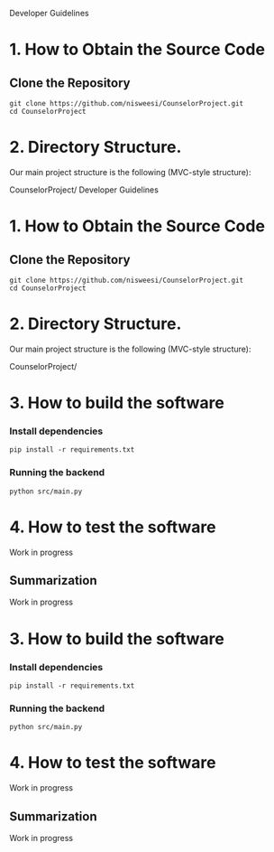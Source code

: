 Developer Guidelines


# 1. How to Obtain the Source Code

## Clone the Repository
    
    git clone https://github.com/nisweesi/CounselorProject.git
    cd CounselorProject

# 2. Directory Structure.

Our main project structure is the following (MVC-style structure):

CounselorProject/
Developer Guidelines


# 1. How to Obtain the Source Code

## Clone the Repository
    
    git clone https://github.com/nisweesi/CounselorProject.git
    cd CounselorProject

# 2. Directory Structure.

Our main project structure is the following (MVC-style structure):

CounselorProject/



# 3. How to build the software

### Install dependencies
`pip install -r requirements.txt`
### Running the backend
`python src/main.py`

# 4. How to test the software

Work in progress

## Summarization

Work in progress



# 3. How to build the software

### Install dependencies
`pip install -r requirements.txt`
### Running the backend
`python src/main.py`

# 4. How to test the software

Work in progress

## Summarization

Work in progress

